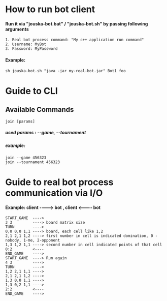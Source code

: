 # How to run bot client
#### Run it via "jouska-bot.bat" / "jouska-bot.sh" by passing following arguments
    1. Real bot process command: "My c++ application run command"
    2. Username: MyBot 
    3. Password: MyPassword
#### Example: 
    sh jouska-bot.sh "java -jar my-real-bot.jar" Bot1 foo

# Guide to CLI
## Available Commands
    join [params]
##### used params : --game, --tournament
##### example:
    join --game 456323
    join --tournament 456323

# Guide to real bot process communication via I/O 

#### Example: client ----> bot , client <---- bot
    START_GAME  ---->
    3 3         ----> board matrix size
    TURN        ---->
    0,0 0,0 1,1 ----> board, each cell like 1,2 
    2,1 2,1 1,2 ----> first number in cell is indicated domination, 0 - nobody, 1-me, 2-opponent
    1,3 1,2 1,1 ----> second number in cell indicated points of that cell
    0:2         <----
    END_GAME    ---->
    START_GAME  ----> Run again
    4 3         ---->
    TURN        ---->
    1,2 2,1 1,1 ---->
    2,1 2,1 1,2 ---->
    1,3 0,0 1,1 ---->
    1,3 0,2 1,1 ---->
    2:2         <----
    END_GAME    ---->
    

